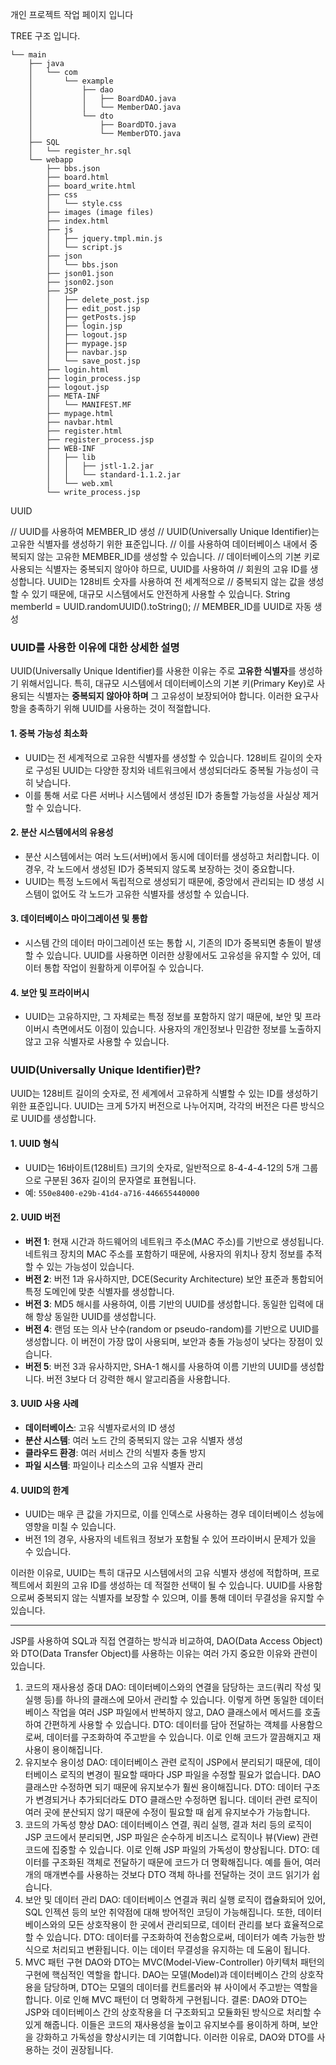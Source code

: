 

개인 프로젝트 작업 페이지 입니다

TREE 구조 입니다.

```plaintext
└── main
    ├── java
    │   └── com
    │       └── example
    │           ├── dao
    │           │   ├── BoardDAO.java
    │           │   └── MemberDAO.java
    │           └── dto
    │               ├── BoardDTO.java
    │               └── MemberDTO.java
    ├── SQL
    │   └── register_hr.sql
    └── webapp
        ├── bbs.json
        ├── board.html
        ├── board_write.html
        ├── css
        │   └── style.css
        ├── images (image files)
        ├── index.html
        ├── js
        │   ├── jquery.tmpl.min.js
        │   └── script.js
        ├── json
        │   └── bbs.json
        ├── json01.json
        ├── json02.json
        ├── JSP
        │   ├── delete_post.jsp
        │   ├── edit_post.jsp
        │   ├── getPosts.jsp
        │   ├── login.jsp
        │   ├── logout.jsp
        │   ├── mypage.jsp
        │   ├── navbar.jsp
        │   └── save_post.jsp
        ├── login.html
        ├── login_process.jsp
        ├── logout.jsp
        ├── META-INF
        │   └── MANIFEST.MF
        ├── mypage.html
        ├── navbar.html
        ├── register.html
        ├── register_process.jsp
        ├── WEB-INF
        │   ├── lib
        │   │   ├── jstl-1.2.jar
        │   │   └── standard-1.1.2.jar
        │   └── web.xml
        └── write_process.jsp
```

UUID


// UUID를 사용하여 MEMBER_ID 생성 // UUID(Universally Unique Identifier)는 고유한 식별자를 생성하기 위한 표준입니다. // 이를 사용하여 데이터베이스 내에서 중복되지 않는 고유한 MEMBER_ID를 생성할 수 있습니다. // 데이터베이스의 기본 키로 사용되는 식별자는 중복되지 않아야 하므로, UUID를 사용하여 // 회원의 고유 ID를 생성합니다. UUID는 128비트 숫자를 사용하여 전 세계적으로 // 중복되지 않는 값을 생성할 수 있기 때문에, 대규모 시스템에서도 안전하게 사용할 수 있습니다. String memberId = UUID.randomUUID().toString(); // MEMBER_ID를 UUID로 자동 생성

### UUID를 사용한 이유에 대한 상세한 설명

UUID(Universally Unique Identifier)를 사용한 이유는 주로 **고유한 식별자**를 생성하기 위해서입니다. 특히, 대규모 시스템에서 데이터베이스의 기본 키(Primary Key)로 사용되는 식별자는 **중복되지 않아야 하며** 그 고유성이 보장되어야 합니다. 이러한 요구사항을 충족하기 위해 UUID를 사용하는 것이 적절합니다. 

#### 1. **중복 가능성 최소화**
   - UUID는 전 세계적으로 고유한 식별자를 생성할 수 있습니다. 128비트 길이의 숫자로 구성된 UUID는 다양한 장치와 네트워크에서 생성되더라도 중복될 가능성이 극히 낮습니다.
   - 이를 통해 서로 다른 서버나 시스템에서 생성된 ID가 충돌할 가능성을 사실상 제거할 수 있습니다.

#### 2. **분산 시스템에서의 유용성**
   - 분산 시스템에서는 여러 노드(서버)에서 동시에 데이터를 생성하고 처리합니다. 이 경우, 각 노드에서 생성된 ID가 중복되지 않도록 보장하는 것이 중요합니다.
   - UUID는 특정 노드에서 독립적으로 생성되기 때문에, 중앙에서 관리되는 ID 생성 시스템이 없어도 각 노드가 고유한 식별자를 생성할 수 있습니다.

#### 3. **데이터베이스 마이그레이션 및 통합**
   - 시스템 간의 데이터 마이그레이션 또는 통합 시, 기존의 ID가 중복되면 충돌이 발생할 수 있습니다. UUID를 사용하면 이러한 상황에서도 고유성을 유지할 수 있어, 데이터 통합 작업이 원활하게 이루어질 수 있습니다.

#### 4. **보안 및 프라이버시**
   - UUID는 고유하지만, 그 자체로는 특정 정보를 포함하지 않기 때문에, 보안 및 프라이버시 측면에서도 이점이 있습니다. 사용자의 개인정보나 민감한 정보를 노출하지 않고 고유 식별자로 사용할 수 있습니다.

### UUID(Universally Unique Identifier)란?

UUID는 128비트 길이의 숫자로, 전 세계에서 고유하게 식별할 수 있는 ID를 생성하기 위한 표준입니다. UUID는 크게 5가지 버전으로 나누어지며, 각각의 버전은 다른 방식으로 UUID를 생성합니다.

#### 1. **UUID 형식**
   - UUID는 16바이트(128비트) 크기의 숫자로, 일반적으로 8-4-4-4-12의 5개 그룹으로 구분된 36자 길이의 문자열로 표현됩니다.
   - 예: `550e8400-e29b-41d4-a716-446655440000`

#### 2. **UUID 버전**
   - **버전 1**: 현재 시간과 하드웨어의 네트워크 주소(MAC 주소)를 기반으로 생성됩니다. 네트워크 장치의 MAC 주소를 포함하기 때문에, 사용자의 위치나 장치 정보를 추적할 수 있는 가능성이 있습니다.
   - **버전 2**: 버전 1과 유사하지만, DCE(Security Architecture) 보안 표준과 통합되어 특정 도메인에 맞춘 식별자를 생성합니다.
   - **버전 3**: MD5 해시를 사용하여, 이름 기반의 UUID를 생성합니다. 동일한 입력에 대해 항상 동일한 UUID를 생성합니다.
   - **버전 4**: 랜덤 또는 의사 난수(random or pseudo-random)를 기반으로 UUID를 생성합니다. 이 버전이 가장 많이 사용되며, 보안과 충돌 가능성이 낮다는 장점이 있습니다.
   - **버전 5**: 버전 3과 유사하지만, SHA-1 해시를 사용하여 이름 기반의 UUID를 생성합니다. 버전 3보다 더 강력한 해시 알고리즘을 사용합니다.

#### 3. **UUID 사용 사례**
   - **데이터베이스**: 고유 식별자로서의 ID 생성
   - **분산 시스템**: 여러 노드 간의 중복되지 않는 고유 식별자 생성
   - **클라우드 환경**: 여러 서비스 간의 식별자 충돌 방지
   - **파일 시스템**: 파일이나 리소스의 고유 식별자 관리

#### 4. **UUID의 한계**
   - UUID는 매우 큰 값을 가지므로, 이를 인덱스로 사용하는 경우 데이터베이스 성능에 영향을 미칠 수 있습니다.
   - 버전 1의 경우, 사용자의 네트워크 정보가 포함될 수 있어 프라이버시 문제가 있을 수 있습니다.

이러한 이유로, UUID는 특히 대규모 시스템에서의 고유 식별자 생성에 적합하며, 프로젝트에서 회원의 고유 ID를 생성하는 데 적절한 선택이 될 수 있습니다. UUID를 사용함으로써 중복되지 않는 식별자를 보장할 수 있으며, 이를 통해 데이터 무결성을 유지할 수 있습니다.

-----------------------------------------------------------------------------------------------------------------------------------
 JSP를 사용하여 SQL과 직접 연결하는 방식과 비교하여, DAO(Data Access Object)와 DTO(Data Transfer Object)를 사용하는 이유는 여러 가지 중요한 이유와 관련이 있습니다.

1. 코드의 재사용성 증대
DAO: 데이터베이스와의 연결을 담당하는 코드(쿼리 작성 및 실행 등)를 하나의 클래스에 모아서 관리할 수 있습니다. 이렇게 하면 동일한 데이터베이스 작업을 여러 JSP 파일에서 반복하지 않고, DAO 클래스에서 메서드를 호출하여 간편하게 사용할 수 있습니다.
DTO: 데이터를 담아 전달하는 객체를 사용함으로써, 데이터를 구조화하여 주고받을 수 있습니다. 이로 인해 코드가 깔끔해지고 재사용이 용이해집니다.
2. 유지보수 용이성
DAO: 데이터베이스 관련 로직이 JSP에서 분리되기 때문에, 데이터베이스 로직의 변경이 필요할 때마다 JSP 파일을 수정할 필요가 없습니다. DAO 클래스만 수정하면 되기 때문에 유지보수가 훨씬 용이해집니다.
DTO: 데이터 구조가 변경되거나 추가되더라도 DTO 클래스만 수정하면 됩니다. 데이터 관련 로직이 여러 곳에 분산되지 않기 때문에 수정이 필요할 때 쉽게 유지보수가 가능합니다.
3. 코드의 가독성 향상
DAO: 데이터베이스 연결, 쿼리 실행, 결과 처리 등의 로직이 JSP 코드에서 분리되면, JSP 파일은 순수하게 비즈니스 로직이나 뷰(View) 관련 코드에 집중할 수 있습니다. 이로 인해 JSP 파일의 가독성이 향상됩니다.
DTO: 데이터를 구조화된 객체로 전달하기 때문에 코드가 더 명확해집니다. 예를 들어, 여러 개의 매개변수를 사용하는 것보다 DTO 객체 하나를 전달하는 것이 코드 읽기가 쉽습니다.
4. 보안 및 데이터 관리
DAO: 데이터베이스 연결과 쿼리 실행 로직이 캡슐화되어 있어, SQL 인젝션 등의 보안 취약점에 대해 방어적인 코딩이 가능해집니다. 또한, 데이터베이스와의 모든 상호작용이 한 곳에서 관리되므로, 데이터 관리를 보다 효율적으로 할 수 있습니다.
DTO: 데이터를 구조화하여 전송함으로써, 데이터가 예측 가능한 방식으로 처리되고 변환됩니다. 이는 데이터 무결성을 유지하는 데 도움이 됩니다.
5. MVC 패턴 구현
DAO와 DTO는 MVC(Model-View-Controller) 아키텍처 패턴의 구현에 핵심적인 역할을 합니다. DAO는 모델(Model)과 데이터베이스 간의 상호작용을 담당하며, DTO는 모델의 데이터를 컨트롤러와 뷰 사이에서 주고받는 역할을 합니다. 이로 인해 MVC 패턴이 더 명확하게 구현됩니다.
결론:
DAO와 DTO는 JSP와 데이터베이스 간의 상호작용을 더 구조화되고 모듈화된 방식으로 처리할 수 있게 해줍니다. 이들은 코드의 재사용성을 높이고 유지보수를 용이하게 하며, 보안을 강화하고 가독성을 향상시키는 데 기여합니다. 이러한 이유로, DAO와 DTO를 사용하는 것이 권장됩니다.



